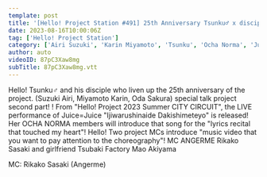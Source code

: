 ```yaml
---
template: post
title: '[Hello! Project Station #491] 25th Anniversary Tsunku♂ x disciple daughter. Talk ② Hello! Project Summer Juice=Juice "Ijiwarushinaide Dakishimeteyo". MC: Rikako Sasaki & Mao Akiyama'
date: 2023-08-16T10:00:06Z
tag: ['Hello! Project Station']
category: ['Airi Suzuki', 'Karin Miyamoto', 'Tsunku', 'Ocha Norma', 'Juice=Juice', 'Angerme' ,'Tsubaki Factory']
author: auto 
videoID: 87pC3Xaw8mg
subTitle: 87pC3Xaw8mg.vtt
---
```

Hello! Tsunku♂ and his disciple who liven up the 25th anniversary of the project. (Suzuki Airi, Miyamoto Karin, Oda Sakura) special talk project second part! ! From "Hello! Project 2023 Summer CITY CIRCUIT", the LIVE performance of Juice=Juice "Ijiwarushinaide Dakishimeteyo" is released!
Her OCHA NORMA members will introduce that song for the "lyrics recital that touched my heart"!
Hello! Two project MCs introduce "music video that you want to pay attention to the choreography"!
MC ANGERME Rikako Sasaki and girlfriend Tsubaki Factory Mao Akiyama

MC: Rikako Sasaki (Angerme)